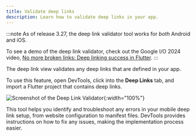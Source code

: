 ```yaml
---
title: Validate deep links
description: Learn how to validate deep links in your app.
---
```


:::note
As of release 3.27, the deep link validator tool
works for _both_ Android and iOS.

To see a demo of the deep link validator,
check out the Google I/O 2024 video,
[No more broken links: Deep linking success in Flutter][].
:::

[No more broken links: Deep linking success in Flutter]: {{site.youtube-site}}/watch?v=d7sZL6h1Elw

The deep link view validates any deep links
that are defined in your app.

To use this feature, open DevTools,
click into the **Deep Links** tab,
and import a Flutter project that contains deep links.

![Screenshot of the Deep Link Validator](/assets/images/docs/tools/devtools/deep-link-validator.png){:width="100%"}

This tool helps you identify and troubleshoot any errors
in your mobile deep link setup,
from website configuration to manifest files.
DevTools provides instructions on how to fix any issues,
making the implementation process easier.
